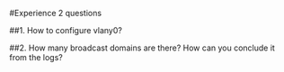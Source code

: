 #Experience 2 questions

##1. How to configure vlany0?


##2. How many broadcast domains are there? How can you conclude it from the logs?